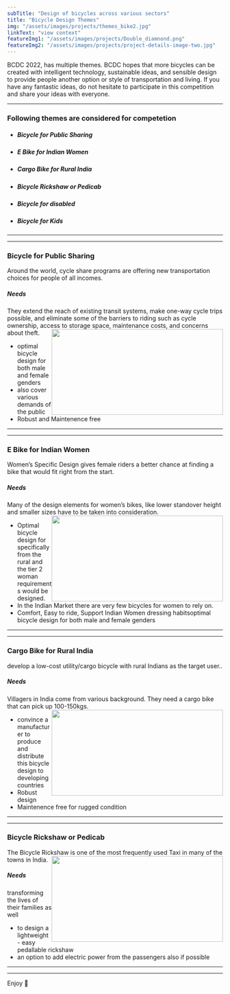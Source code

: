 ```yaml
---
subTitle: "Design of bicycles across various sectors"
title: "Bicycle Design Themes"
img: "/assets/images/projects/themes_bike2.jpg"
linkText: "view context"
featureImg1: "/assets/images/projects/Double_diamnond.png"
featureImg2: "/assets/images/projects/project-details-image-two.jpg"
---
```


<p align="center">


  <p align="left">
BCDC 2022, has multiple themes. BCDC hopes that more bicycles can be created with intelligent technology, sustainable ideas, and sensible design to provide people another option or style of transportation and living. If you have any fantastic ideas, do not hesitate to participate in this competition and share your ideas with everyone.    <br>

  </p>
</p>


---

### Following themes are considered for competetion
- #####  Bicycle for Public Sharing
- #####  E Bike for Indian Women
- #####  Cargo Bike for Rural India
- #####  Bicycle Rickshaw or Pedicab
- #####  Bicycle for disabled
- #####  Bicycle for Kids

---
---
### Bicycle for Public Sharing
Around the world, cycle share programs are offering new transportation choices for people of all incomes.

##### Needs
They extend the reach of existing transit systems, make one-way cycle trips possible, and eliminate some of the barriers to riding such as cycle ownership, access to storage space, maintenance costs, and concerns about theft.
<img  src="https://i.imgur.com/01D0Q5B.jpg" width="400" height="200" style="float: right;">

- optimal bicycle design for both male and female genders
- also cover various demands of the public
- Robust and Maintenence free

---

---
### E Bike for Indian Women
Women’s Specific Design gives female riders a better chance at finding a bike that would fit right from the start.

##### Needs
Many of the design elements for women’s bikes, like lower standover height and smaller sizes have to be taken into consideration.
<img  src="https://www.femmecyclist.com/wp-content/uploads/2020/02/georgena-terry-1024x768.jpg" width="400" height="200" style="float: right;">
- Optimal bicycle design for specifically from the rural and the tier 2 woman requirements would be designed.
- In the Indian Market there are very few bicycles for women to rely on.
- Comfort, Easy to ride, Support Indian Women dressing habitsoptimal bicycle design for both male and female genders


---

---
### Cargo Bike for Rural India
develop a low-cost utility/cargo bicycle with rural Indians as the target user..

##### Needs
Villagers in India come from various background. They need a cargo bike that can pick up 100-150kgs.
<img  src="https://cyclingindustry.news/wp-content/uploads/2020/07/raleigh.jpg" width="400" height="200" style="float: right;">

-  convince a manufacturer to produce and distribute this bicycle design to developing countries
-  Robust design
-  Maintenence free for rugged condition

---

---
### Bicycle Rickshaw or Pedicab
The Bicycle Rickshaw is one of the most frequently used Taxi in many of the towns in India.
<img  src="http://www.lpoa.org.uk/images/home-main.jpg" width="400" height="200" style="float: right;">


##### Needs
transforming the lives of their families as well
-   to design a lightweight - easy pedallable rickshaw
-   an option to add electric power from the passengers also if possible


---
---
Enjoy :metal:
